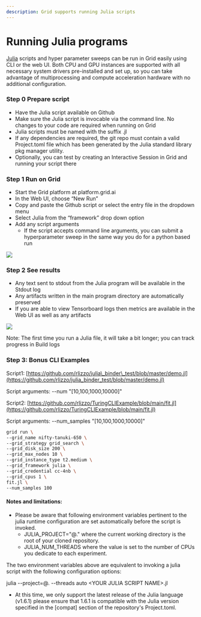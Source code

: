 ```yaml
---
description: Grid supports running Julia scripts
---
```


# Running Julia programs

[Julia](https://julialang.org/) scripts and hyper parameter sweeps can be run in Grid easily using CLI or the web UI. Both CPU and GPU instances are supported with all necessary system drivers pre-installed and set up, so you can take advantage of multiprocessing and compute acceleration hardware with no additional configuration. 

### **Step 0 Prepare script**

* Have the Julia script available on Github
* Make sure the Julia script is invocable via the command line. No changes to your code are required when running on Grid
* Julia scripts must be named with the suffix .jl
* If any dependencies are required, the git repo must contain a valid Project.toml file which has been generated by the Julia standard library pkg manager utility.
* Optionally, you can test by creating an Interactive Session in Grid and running your script there

### **Step 1 Run on Grid**

* Start the Grid platform at platform.grid.ai
* In the Web UI, choose “New Run”
* Copy and paste the Github script or select the entry file in the dropdown menu
* Select Julia from the “framework” drop down option
* Add any script arguments
  * If the script accepts command line arguments, you can submit a hyperparameter sweep in the same way you do for a python based run

![](https://lh3.googleusercontent.com/aP5tZCI5BtNjhCorLAx6lHrs_ECMyUfN9dk6HjUDIlZ_68vc2Hz-fNikoBXnUfC-_dgKnTDBAC1swRnICHgzbQxTg72ZRpHNQns8o4XSEn3HyxK8Qt03RgyNGCmDDE6dkK0g3iBx)

### **Step 2 See results**

* Any text sent to stdout from the Julia program will be available in the Stdout log
* Any artifacts written in the main program directory are automatically preserved 
* If you are able to view Tensorboard logs then metrics are available in the Web UI as well as any artifacts

![](https://lh6.googleusercontent.com/18pj3mxcodvOfJ7WARaL-09fqHz1nFPytk99-fznMvRaFzCZ_qlBgS_7V3r0dVVzPvQwfPZgdmPypcMiB4p0Ix6aSq3yNHQAQtQ4ljXH_L7q9e5pBVhcGMRY8bn62lZ3c491d26v)

Note: The first time you run a Julia file, it will take a bit longer; you can track progress in Build logs

### **Step 3: Bonus CLI Examples**

Script1: [https://github.com/rlizzo/julia\_binder\_test/blob/master/demo.jl](https://github.com/rlizzo/julia_binder_test/blob/master/demo.jl) 

Script arguments: --num "\[10,100,1000,10000\]"

Script2: [https://github.com/rlizzo/TuringCLIExample/blob/main/fit.jl](https://github.com/rlizzo/TuringCLIExample/blob/main/fit.jl)

Script arguments: --num\_samples "\[10,100,1000,10000\]"

```bash
grid run \
--grid_name nifty-tanuki-650 \
--grid_strategy grid_search \
--grid_disk_size 200 \
--grid_max_nodes 10 \
--grid_instance_type t2.medium \
--grid_framework julia \
--grid_credential cc-4nb \
--grid_cpus 1 \
fit.jl \
--num_samples 100
```

#### Notes and limitations:

* Please be aware that following environment variables pertinent to the julia runtime configuration are set automatically before the script is invoked.
  * JULIA\_PROJECT="@." where the current working directory is the root of your cloned repository.
  * JULIA\_NUM\_THREADS where the value is set to the number of CPUs you dedicate to each experiment.

The two environment variables above are equivalent to invoking a julia script with the following configuration options:

julia --project=@. --threads auto &lt;YOUR JULIA SCRIPT NAME&gt;.jl

* At this time, we only support the latest release of the Julia language \(v1.6.1\) please ensure that 1.6.1 is compatible with the Julia version specified in the \[compat\] section of the repository's Project.toml.

